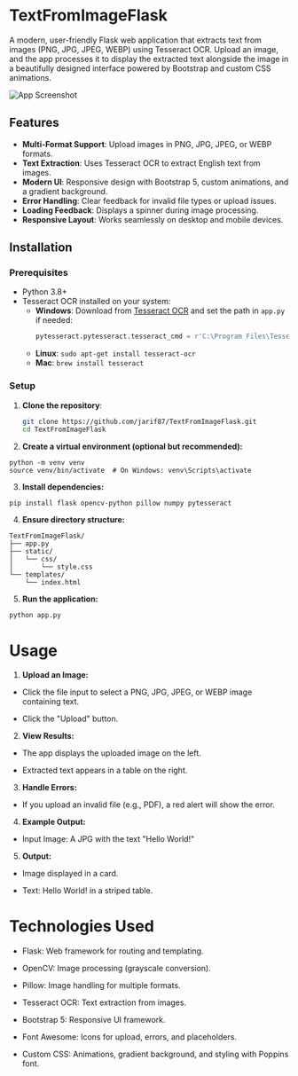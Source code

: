 # TextFromImageFlask

A modern, user-friendly Flask web application that extracts text from images (PNG, JPG, JPEG, WEBP) using Tesseract OCR. Upload an image, and the app processes it to display the extracted text alongside the image in a beautifully designed interface powered by Bootstrap and custom CSS animations.

![App Screenshot](static/screenshot.png) <!-- Replace with your screenshot -->

## Features
- **Multi-Format Support**: Upload images in PNG, JPG, JPEG, or WEBP formats.
- **Text Extraction**: Uses Tesseract OCR to extract English text from images.
- **Modern UI**: Responsive design with Bootstrap 5, custom animations, and a gradient background.
- **Error Handling**: Clear feedback for invalid file types or upload issues.
- **Loading Feedback**: Displays a spinner during image processing.
- **Responsive Layout**: Works seamlessly on desktop and mobile devices.

## Installation

### Prerequisites
- Python 3.8+
- Tesseract OCR installed on your system:
  - **Windows**: Download from [Tesseract OCR](https://github.com/UB-Mannheim/tesseract/wiki) and set the path in `app.py` if needed:
    ```python
    pytesseract.pytesseract.tesseract_cmd = r'C:\Program Files\Tesseract-OCR\tesseract.exe'
    ```
  - **Linux**: `sudo apt-get install tesseract-ocr`
  - **Mac**: `brew install tesseract`

### Setup
1. **Clone the repository**:
   ```bash
   git clone https://github.com/jarif87/TextFromImageFlask.git
   cd TextFromImageFlask


2. **Create a virtual environment (optional but recommended):**

```
python -m venv venv
source venv/bin/activate  # On Windows: venv\Scripts\activate
```

3. **Install dependencies:**
```
pip install flask opencv-python pillow numpy pytesseract
```

4. **Ensure directory structure:**

```
TextFromImageFlask/
├── app.py
├── static/
│   └── css/
│       └── style.css
└── templates/
    └── index.html
```

5. **Run the application:**

```
python app.py
```

# Usage
1. **Upload an Image:**
- Click the file input to select a PNG, JPG, JPEG, or WEBP image containing text.

- Click the "Upload" button.

2. **View Results:**
- The app displays the uploaded image on the left.

- Extracted text appears in a table on the right.

3. **Handle Errors:**
- If you upload an invalid file (e.g., PDF), a red alert will show the error.

4. **Example Output:**
- Input Image: A JPG with the text "Hello World!"

5. **Output:**
- Image displayed in a card.

- Text: Hello World! in a striped table.

# Technologies Used
- Flask: Web framework for routing and templating.

- OpenCV: Image processing (grayscale conversion).

- Pillow: Image handling for multiple formats.

- Tesseract OCR: Text extraction from images.

- Bootstrap 5: Responsive UI framework.

- Font Awesome: Icons for upload, errors, and placeholders.

- Custom CSS: Animations, gradient background, and styling with Poppins font.

